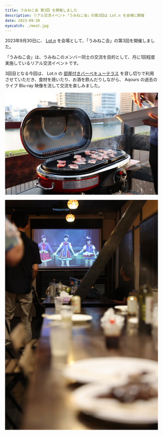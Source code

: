 ```yaml
---
title: うみねこ会 第3回 を開催しました
description: リアル交流イベント「うみねこ会」の第3回は Lot.n を会場に開催
date: 2023-09-30
eyecatch: ./meat.jpg
---
```


2023年9月30日に、 [Lot.n](https://lotn.jp/) を会場として、「うみねこ会」の第3回を開催しました。 

「うみねこ会」は、うみねこのメンバー同士の交流を目的として、月に1回程度実施しているリアル交流イベントです。

3回目となる今回は、 Lot.n の [部屋付きバーベキューテラス](https://lotn.jp/bbq/) を貸し切りで利用させていただき、食材を焼いたり、お酒を飲んだりしながら、 Aqours の過去のライブ Blu-ray 映像を流して交流を楽しみました。

![](meat.jpg)

![](aqours_blu-ray.jpg)
